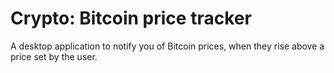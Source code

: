 # Crypto: Bitcoin price tracker
A desktop application to notify you of Bitcoin prices, when they rise above a price set by the user.
